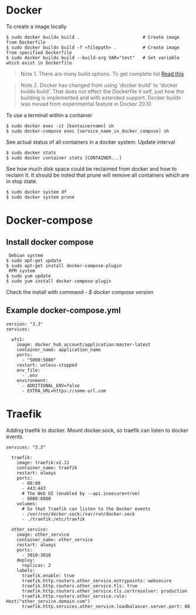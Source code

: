 
# Docker

To create a image locally 
```
$ sudo docker buildx build .                        # Create image from Dockerfile
$ sudo docker buildx build -f <filepath> .          # Create image from specified Dockerfile
$ sudo docker buildx build --build-arg VAR="test"   # Set variable which exist in Dockerfile
```

> Note 1. There are many build options. To get complete list [Read this](https://docs.docker.com/reference/cli/docker/buildx/build/)

> Note 2. Docker has changed from using 'docker build' to 'docker buildx build'. That does not effect the Dockerfile it self, just how the building is implemented and with extended support. Docker buildx was moved from experimental feature in Docker 20.10

To use a terminal within a container
```
$ sudo docker exec -it [kontainernamn] sh 
$ sudo docker-compose exec [service_name_in_docker_compose] sh
```
See actual status of all containers in a docker system. Update interval 
```
$ sudo docker stats
$ sudo docker container stats [CONTAINER...]
```
See how much disk space could be reclaimed from docker and how to reclaim it. It should be noted that prune will remove all containers which are in stop state.  
```
$ sudo docker system df
$ sudo docker system prune
``` 
# Docker-compose

## Install docker compose
```
 Debian system
$ sudo apt-get update
$ sudo apt-get install docker-compose-plugin
 RPM system
$ sudo yum update
$ sudo yum install docker-compose-plugin
```
Check the install with command - *$ docker compose version*

## Example docker-compose.yml
```
version: "3.3"
services:

  wfs1:
    image: docker_hub_account/application:master-latest
    container_name: application_name
    ports:
      - "5000:5000"
    restart: unless-stopped
    env_file:
      - .env
    environment:
      - ADDITIONAL_ENV=false
      - EXTRA_URL=https://some-url.com
```

# Traefik
Adding traefik to docker. Mount docker.sock, so traefik can listen to docker events. 
```
services: "3.3"

  traefik:
    image: traefik:v2.11
    container_name: traefik
    restart: always
    ports:
      - 80:80
      - 443:443
      # The Web UI (enabled by --api.insecure=true)
      - 8080:8080
    volumes:
      # So that Traefik can listen to the Docker events
      - /var/run/docker.sock:/var/run/docker.sock
      - ./traefik:/etc/traefik

  other_service:
    image: other_service
    container_name: other_service
    restart: always
    ports:
      - 3010:3010
    deploy:
      replicas: 2
    labels:
      traefik.enable: true
      traefik.http.routers.other_service.entrypoints: websecure
      traefik.http.routers.other_service.tls: true
      traefik.http.routers.other_service.tls.certresolver: production
      traefik.http.routers.other_service.rule: Host("other_service.domain.com")
      traefik.http.services.other_service.loadbalancer.server.port: 80
```